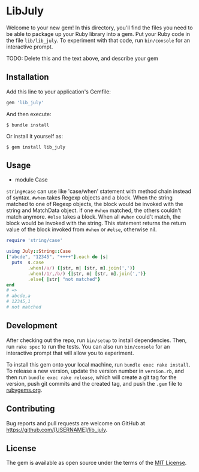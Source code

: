 # LibJuly

Welcome to your new gem! In this directory, you'll find the files you need to be able to package up your Ruby library into a gem. Put your Ruby code in the file `lib/lib_july`. To experiment with that code, run `bin/console` for an interactive prompt.

TODO: Delete this and the text above, and describe your gem

## Installation

Add this line to your application's Gemfile:

```ruby
gem 'lib_july'
```

And then execute:

    $ bundle install

Or install it yourself as:

    $ gem install lib_july

## Usage

* module Case

`string#case` can use like 'case/when' statement with method chain instead of syntax.
`#when` takes Regexp objects and a block.
When the string  matched to one of Regexp objects, the block would be invoked with the string and MatchData object.
if one `#when` matched, the others couldn't match anymore.
`#else` takes a block. When all `#when` could't match, the block would be invoked with the string.
This statement returns the return value of the block invoked from `#when` or `#else`, otherwise nil.

```ruby
require 'string/case'

using July::String::Case
["abcde", "12345", "++++"].each do |s|
  puts  s.case
        .when(/a/) {|str, m| [str, m].join(',')}
        .when(/1/,/b/) {|str, m| [str, m].join(',')}
        .else{ |str| "not matched"}
end
# =>
# abcde,a
# 12345,1
# not matched

```



## Development

After checking out the repo, run `bin/setup` to install dependencies. Then, run `rake spec` to run the tests. You can also run `bin/console` for an interactive prompt that will allow you to experiment.

To install this gem onto your local machine, run `bundle exec rake install`. To release a new version, update the version number in `version.rb`, and then run `bundle exec rake release`, which will create a git tag for the version, push git commits and the created tag, and push the `.gem` file to [rubygems.org](https://rubygems.org).

## Contributing

Bug reports and pull requests are welcome on GitHub at https://github.com/[USERNAME]/lib_july.

## License

The gem is available as open source under the terms of the [MIT License](https://opensource.org/licenses/MIT).

